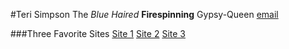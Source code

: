 #Teri Simpson
The _Blue Haired_ **Firespinning** Gypsy-Queen
[email](terinator@gmail.com)

###Three Favorite Sites
[Site 1](Ello.co)
[Site 2](Postsecret.com)
[Site 3](Midnightsunrise.org)